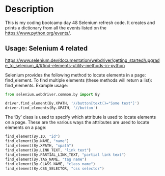 # Description 

This is my coding bootcamp day 48 Selenium refresh code.
It creates and prints a dictionary from all the events listed on the https://www.python.org/events/. 

## Usage: Selenium 4 related
https://www.selenium.dev/documentation/webdriver/getting_started/upgrade_to_selenium_4/#find-elements-utility-methods-in-python

Selenium provides the following method to locate elements in a page: find_element.
To find multiple elements (these methods will return a list): find_elements.
Example usage:
```python
from selenium.webdriver.common.by import By

driver.find_element(By.XPATH, '//button[text()="Some text"]')
driver.find_elements(By.XPATH, '//button')
```
The ‘By’ class is used to specify which attribute is used to locate elements on a page. These are the various ways the attributes are used to locate elements on a page:
```python
find_element(By.ID, "id")
find_element(By.NAME, "name")
find_element(By.XPATH, "xpath")
find_element(By.LINK_TEXT, "link text")
find_element(By.PARTIAL_LINK_TEXT, "partial link text")
find_element(By.TAG_NAME, "tag name")
find_element(By.CLASS_NAME, "class name")
find_element(By.CSS_SELECTOR, "css selector")
```